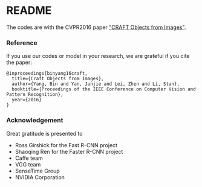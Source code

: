 # README #

The codes are with the CVPR2016 paper ["CRAFT Objects from Images"](http://arxiv.org/abs/1604.03239).

### Reference ###

If you use our codes or model in your research, we are grateful if you cite the paper:

```
@inproceedings{binyang16craft,
  title={Craft Objects from Images},
  author={Yang, Bin and Yan, Junjie and Lei, Zhen and Li, Stan},
  booktitle={Proceedings of the IEEE Conference on Computer Vision and Pattern Recognition},
  year={2016}
}
```

### Acknowledgement ###

Great gratitude is presented to

* Ross Girshick for the Fast R-CNN project
* Shaoqing Ren for the Faster R-CNN project
* Caffe team
* VGG team
* SenseTime Group
* NVIDIA Corporation
